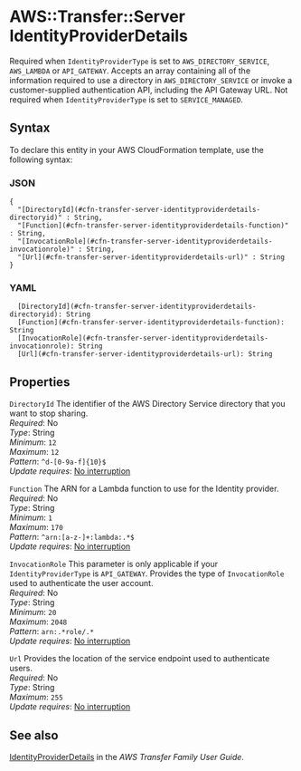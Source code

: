 # AWS::Transfer::Server IdentityProviderDetails<a name="aws-properties-transfer-server-identityproviderdetails"></a>

Required when `IdentityProviderType` is set to `AWS_DIRECTORY_SERVICE`, ` AWS_LAMBDA` or `API_GATEWAY`\. Accepts an array containing all of the information required to use a directory in `AWS_DIRECTORY_SERVICE` or invoke a customer\-supplied authentication API, including the API Gateway URL\. Not required when `IdentityProviderType` is set to `SERVICE_MANAGED`\.

## Syntax<a name="aws-properties-transfer-server-identityproviderdetails-syntax"></a>

To declare this entity in your AWS CloudFormation template, use the following syntax:

### JSON<a name="aws-properties-transfer-server-identityproviderdetails-syntax.json"></a>

```
{
  "[DirectoryId](#cfn-transfer-server-identityproviderdetails-directoryid)" : String,
  "[Function](#cfn-transfer-server-identityproviderdetails-function)" : String,
  "[InvocationRole](#cfn-transfer-server-identityproviderdetails-invocationrole)" : String,
  "[Url](#cfn-transfer-server-identityproviderdetails-url)" : String
}
```

### YAML<a name="aws-properties-transfer-server-identityproviderdetails-syntax.yaml"></a>

```
  [DirectoryId](#cfn-transfer-server-identityproviderdetails-directoryid): String
  [Function](#cfn-transfer-server-identityproviderdetails-function): String
  [InvocationRole](#cfn-transfer-server-identityproviderdetails-invocationrole): String
  [Url](#cfn-transfer-server-identityproviderdetails-url): String
```

## Properties<a name="aws-properties-transfer-server-identityproviderdetails-properties"></a>

`DirectoryId`  <a name="cfn-transfer-server-identityproviderdetails-directoryid"></a>
The identifier of the AWS Directory Service directory that you want to stop sharing\.  
*Required*: No  
*Type*: String  
*Minimum*: `12`  
*Maximum*: `12`  
*Pattern*: `^d-[0-9a-f]{10}$`  
*Update requires*: [No interruption](https://docs.aws.amazon.com/AWSCloudFormation/latest/UserGuide/using-cfn-updating-stacks-update-behaviors.html#update-no-interrupt)

`Function`  <a name="cfn-transfer-server-identityproviderdetails-function"></a>
The ARN for a Lambda function to use for the Identity provider\.  
*Required*: No  
*Type*: String  
*Minimum*: `1`  
*Maximum*: `170`  
*Pattern*: `^arn:[a-z-]+:lambda:.*$`  
*Update requires*: [No interruption](https://docs.aws.amazon.com/AWSCloudFormation/latest/UserGuide/using-cfn-updating-stacks-update-behaviors.html#update-no-interrupt)

`InvocationRole`  <a name="cfn-transfer-server-identityproviderdetails-invocationrole"></a>
This parameter is only applicable if your `IdentityProviderType` is `API_GATEWAY`\. Provides the type of `InvocationRole` used to authenticate the user account\.  
*Required*: No  
*Type*: String  
*Minimum*: `20`  
*Maximum*: `2048`  
*Pattern*: `arn:.*role/.*`  
*Update requires*: [No interruption](https://docs.aws.amazon.com/AWSCloudFormation/latest/UserGuide/using-cfn-updating-stacks-update-behaviors.html#update-no-interrupt)

`Url`  <a name="cfn-transfer-server-identityproviderdetails-url"></a>
Provides the location of the service endpoint used to authenticate users\.  
*Required*: No  
*Type*: String  
*Maximum*: `255`  
*Update requires*: [No interruption](https://docs.aws.amazon.com/AWSCloudFormation/latest/UserGuide/using-cfn-updating-stacks-update-behaviors.html#update-no-interrupt)

## See also<a name="aws-properties-transfer-server-identityproviderdetails--seealso"></a>

[IdentityProviderDetails](https://docs.aws.amazon.com/transfer/latest/userguide/API_IdentityProviderDetails.html) in the *AWS Transfer Family User Guide*\.